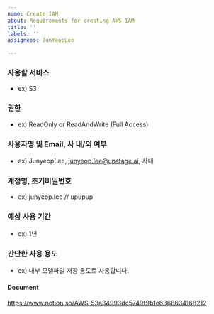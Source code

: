 ```yaml
---
name: Create IAM
about: Requirements for creating AWS IAM
title: ''
labels: ''
assignees: JunYeopLee

---
```


### 사용할 서비스
- ex) S3

### 권한
- ex) ReadOnly or ReadAndWrite (Full Access)

### 사용자명 및 Email, 사 내/외 여부
- ex) JunyeopLee, junyeop.lee@upstage.ai, 사내

### 계정명, 초기비밀번호
- ex) junyeop.lee // upupup

### 예상 사용 기간
- ex) 1년

### 간단한 사용 용도
- ex) 내부 모델파일 저장 용도로 사용합니다.

#### Document
https://www.notion.so/AWS-53a34993dc5749f9b1e6368634168212
